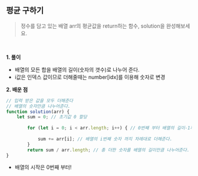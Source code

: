 ## 평균 구하기
> 정수를 담고 있는 배열 arr의 평균값을 return하는 함수, solution을 완성해보세요.

<br>

**1. 풀이**

- 배열의 모든 합을 배열의 길이(숫자의 갯수)로 나누어 준다.
- i값은 인덱스 값이므로 더해줄때는 number[idx]를 이용해 숫자로 변경 

**2. 배운 점**
```javascript
// 입력 받은 값을 모두 더해준다
// 배열의 숫자만큼 나누어준다.
function solution(arr) {
    let sum = 0; // 초기값 0 할당
        
        for (let i = 0; i < arr.length; i++) { // 0번째 부터 배열의 길이-1까지 반복
            
            sum += arr[i]; // 배열의 i번째 숫자 까지 차례대로 더해준다.
        }
        return sum / arr.length; // 총 더한 숫자를 배열의 길이만큼 나누어준다.
}
```
- 배열의 시작은 0번째 부터!